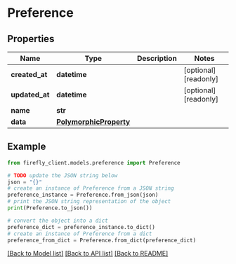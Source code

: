 # Preference


## Properties

Name | Type | Description | Notes
------------ | ------------- | ------------- | -------------
**created_at** | **datetime** |  | [optional] [readonly] 
**updated_at** | **datetime** |  | [optional] [readonly] 
**name** | **str** |  | 
**data** | [**PolymorphicProperty**](PolymorphicProperty.md) |  | 

## Example

```python
from firefly_client.models.preference import Preference

# TODO update the JSON string below
json = "{}"
# create an instance of Preference from a JSON string
preference_instance = Preference.from_json(json)
# print the JSON string representation of the object
print(Preference.to_json())

# convert the object into a dict
preference_dict = preference_instance.to_dict()
# create an instance of Preference from a dict
preference_from_dict = Preference.from_dict(preference_dict)
```
[[Back to Model list]](../README.md#documentation-for-models) [[Back to API list]](../README.md#documentation-for-api-endpoints) [[Back to README]](../README.md)


